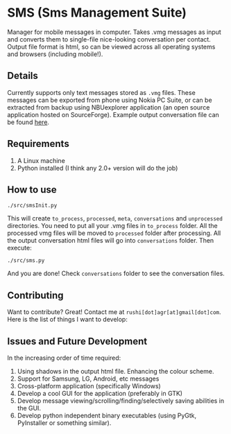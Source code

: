 SMS (Sms Management Suite)
==========================

Manager for mobile messages in computer. Takes .vmg messages as input and converts them to single-file nice-looking conversation per contact. Output file format is html, so can be viewed across all operating systems and browsers (including mobile!).

Details
-------
Currently supports only text messages stored as `.vmg` files. These messages can be exported from phone using Nokia PC Suite, or can be extracted from backup using NBUexplorer application (an open source application hosted on SourceForge). 
Example output conversation file can be found <a href="http://dl.dropbox.com/u/42084476/Extra/9987114106_2012.html" target="_blank">here</a>.

Requirements
------------
1. A Linux machine
2. Python installed (I think any 2.0+ version will do the job)

How to use
----------

    ./src/smsInit.py

This will create `to_process`, `processed`, `meta`, `conversations` and `unprocessed` directories. You need to put all your .vmg files in `to_process` folder. All the processed vmg files will be moved to `processed` folder after processing. All the output conversation html files will go into `conversations` folder. Then execute:

    ./src/sms.py

And you are done! Check `conversations` folder to see the conversation files.

Contributing
------------
Want to contribute? Great! Contact me at `rushi[dot]agr[at]gmail[dot]com`. Here is the list of things I want to develop:

Issues and Future Development
-----------------------------

In the increasing order of time required:

1. Using shadows in the output html file. Enhancing the colour scheme.
2. Support for Samsung, LG, Android, etc messages
3. Cross-platform application (specifically Windows)
4. Develop a cool GUI for the application (preferably in GTK)
5. Develop message viewing/scrolling/finding/selectively saving abilities in the GUI.
6. Develop python independent binary executables (using PyGtk, PyInstaller or something similar).
